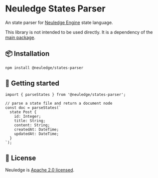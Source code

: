 # Neuledge States Parser

An state parser for [Neuledge Engine](https://github.com/neuledge/engine-js) state language.

This library is not intended to be used directly. It is a dependency of the [main package](https://www.npmjs.com/package/@neuledge/engine).

## 📦 Installation

```bash
npm install @neuledge/states-parser
```

## 🚀 Getting started

```states
import { parseStates } from '@neuledge/states-parser';

// parse a state file and return a document node
const doc = parseStates(`
  state Post {
    id: Integer;
    title: String;
    content: String;
    createdAt: DateTime;
    updatedAt: DateTime;
  }
`);
```

## 📄 License

Neuledge is [Apache 2.0 licensed](https://github.com/neuledge/engine-js/blob/main/LICENSE).
